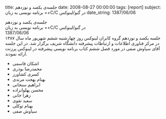 title: جلسه‌ی یکصد و نوزدهم
date: 2008-08-27 00:00:00
tags: [report]
subject: برنامه نویسی به زبان ++C/C در گنو/لینوکس
date_string: 1387/06/06


<div class="title">
	جلسه‌ی یکصد و نوزدهم
</div>

<div class="subject">
برنامه نویسی به زبان ++C/C در گنو/لینوکس
</div>

<div class="date">
1387/06/06
</div>

<div class="body">
جلسه یکصد و نوزدهم گروه کابران لینوکس روز چهارشنبه ششم شهریور ماه سال ۱۳۸۷ در مرکز فناوری اطلاعات و ارتباطات پیشرفته دانشگاه شریف برگزار شد. در این جلسه آقای سیاوش صفی در مورد فصل ششم کتاب برنامه نویسی پیشرفته در لینوکس پرزنت ارائه نمودند.
</div>

<ul class="members bullet">
<li> اشکان قاسمی</li>
<li> محمدرضا بوذری</li>
<li> کسری کشاورز</li>
<li> بهنام بهجت مرندی</li>
<li> ابراهیم سنجانی</li>
<li> محسن پهلوانزاده</li>
<li> زهرا خانی</li>
<li> سعید تقوی</li>
<li> بهنام توکلی</li>
<li> سیاوش صفی</li>
</ul>
<br />
<br />